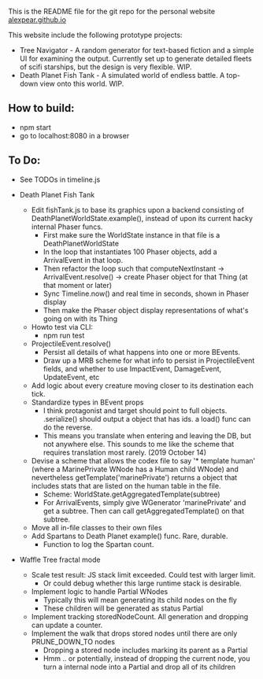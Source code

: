 This is the README file for the git repo for the personal website [alexpear.github.io](https://alexpear.github.io)

This website include the following prototype projects:
- Tree Navigator - A random generator for text-based fiction and a simple UI for examining the output. Currently set up to generate detailed fleets of scifi starships, but the design is very flexible. WIP.
- Death Planet Fish Tank - A simulated world of endless battle. A top-down view onto this world. WIP.

## How to build:
- npm start
- go to localhost:8080 in a browser

## To Do:
- See TODOs in timeline.js
- Death Planet Fish Tank
  - Edit fishTank.js to base its graphics upon a backend consisting of DeathPlanetWorldState.example(), instead of upon its current hacky internal Phaser funcs.
    - First make sure the WorldState instance in that file is a DeathPlanetWorldState
    - In the loop that instantiates 100 Phaser objects, add a ArrivalEvent in that loop.
    - Then refactor the loop such that computeNextInstant -> ArrivalEvent.resolve() -> create Phaser object for that Thing (at that moment or later)
    - Sync Timeline.now() and real time in seconds, shown in Phaser display
    - Then make the Phaser object display representations of what's going on with its Thing 
  - Howto test via CLI:
    - npm run test
  - ProjectileEvent.resolve()
    - Persist all details of what happens into one or more BEvents.
    - Draw up a MRB scheme for what info to persist in ProjectileEvent fields, and whether to use ImpactEvent, DamageEvent, UpdateEvent, etc
  - Add logic about every creature moving closer to its destination each tick.
  - Standardize types in BEvent props
    - I think protagonist and target should point to full objects. .serialize() should output a object that has ids. a load() func can do the reverse.
    - This means you translate when entering and leaving the DB, but not anywhere else. This sounds to me like the scheme that requires translation most rarely. (2019 October 14)
  - Devise a scheme that allows the codex file to say '* template human' (where a MarinePrivate WNode has a Human child WNode) and nevertheless getTemplate('marinePrivate') returns a object that includes stats that are listed on the human table in the file.
      - Scheme: WorldState.getAggregatedTemplate(subtree)
      - For ArrivalEvents, simply give WGenerator 'marinePrivate' and get a subtree. Then can call getAggregatedTemplate() on that subtree.
  - Move all in-file classes to their own files
  - Add Spartans to Death Planet example() func. Rare, durable.
    - Function to log the Spartan count.

- Waffle Tree fractal mode
  - Scale test result: JS stack limit exceeded. Could test with larger limit.
    - Or could debug whether this large runtime stack is desirable.
  - Implement logic to handle Partial WNodes
    - Typically this will mean generating its child nodes on the fly
    - These children will be generated as status Partial
  - Implement tracking storedNodeCount. All generation and dropping can update a counter.
  - Implement the walk that drops stored nodes until there are only PRUNE_DOWN_TO nodes
    - Dropping a stored node includes marking its parent as a Partial
    - Hmm .. or potentially, instead of dropping the current node, you turn a internal node into a Partial and drop all of its children
